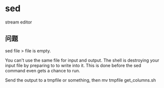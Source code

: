 # sed
stream editor



## 问题
sed file > file is empty.

You can't use the same file for input and output. The shell is destroying your input file by preparing to to write into it. This is done before the sed command even gets a chance to run.

Send the output to a tmpfile or something, then mv tmpfile get_columns.sh
